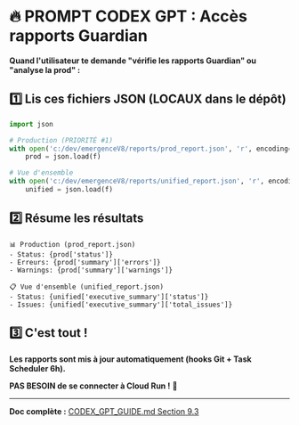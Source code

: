 # 🔥 PROMPT CODEX GPT : Accès rapports Guardian

**Quand l'utilisateur te demande "vérifie les rapports Guardian" ou "analyse la prod" :**

## 1️⃣ Lis ces fichiers JSON (LOCAUX dans le dépôt)

```python
import json

# Production (PRIORITÉ #1)
with open('c:/dev/emergenceV8/reports/prod_report.json', 'r', encoding='utf-8') as f:
    prod = json.load(f)

# Vue d'ensemble
with open('c:/dev/emergenceV8/reports/unified_report.json', 'r', encoding='utf-8') as f:
    unified = json.load(f)
```

## 2️⃣ Résume les résultats

```
📊 Production (prod_report.json)
- Status: {prod['status']}
- Erreurs: {prod['summary']['errors']}
- Warnings: {prod['summary']['warnings']}

📋 Vue d'ensemble (unified_report.json)
- Status: {unified['executive_summary']['status']}
- Issues: {unified['executive_summary']['total_issues']}
```

## 3️⃣ C'est tout !

**Les rapports sont mis à jour automatiquement (hooks Git + Task Scheduler 6h).**

**PAS BESOIN de se connecter à Cloud Run !** 🚫

---

**Doc complète :** [CODEX_GPT_GUIDE.md Section 9.3](CODEX_GPT_GUIDE.md#93-accéder-aux-rapports-guardian)
